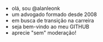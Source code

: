 - olá, sou @alanleonk
- um advogado formado desde 2008
- em busca de transição na carreira
- seja bem-vindo ao meu GITHUB
- aprecie "sem" moderação! 

<!---
alanleonk/alanleonk is a ✨ special ✨ repository because its `README.md` (this file) appears on your GitHub profile.
You can click the Preview link to take a look at your changes.
--->
